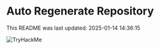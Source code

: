 # Auto Regenerate Repository

This README was last updated: 2025-01-14 14:36:15

 ![TryHackMe](https://tryhackme.com/badge/533634)